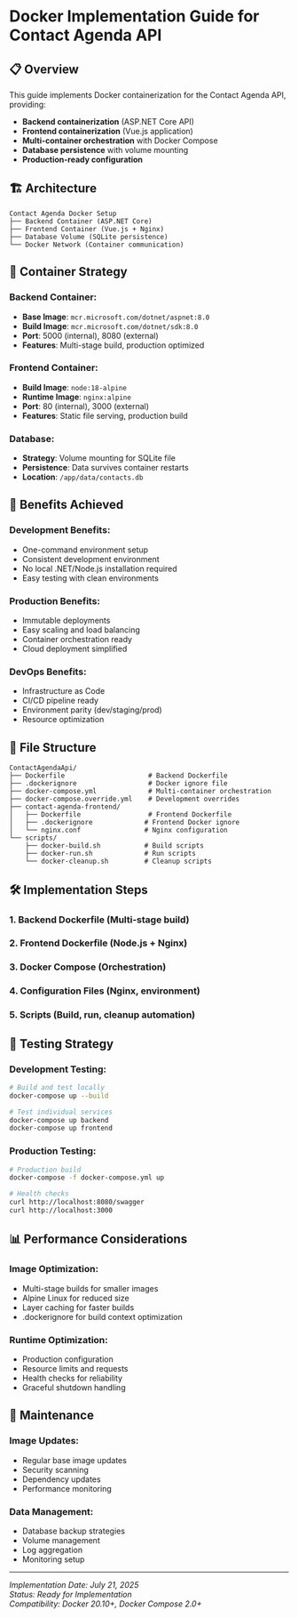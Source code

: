 # Docker Implementation Guide for Contact Agenda API

## 📋 Overview

This guide implements Docker containerization for the Contact Agenda API, providing:
- **Backend containerization** (ASP.NET Core API)
- **Frontend containerization** (Vue.js application)
- **Multi-container orchestration** with Docker Compose
- **Database persistence** with volume mounting
- **Production-ready configuration**

## 🏗️ Architecture

```
Contact Agenda Docker Setup
├── Backend Container (ASP.NET Core)
├── Frontend Container (Vue.js + Nginx)
├── Database Volume (SQLite persistence)
└── Docker Network (Container communication)
```

## 🐳 Container Strategy

### **Backend Container:**
- **Base Image**: `mcr.microsoft.com/dotnet/aspnet:8.0`
- **Build Image**: `mcr.microsoft.com/dotnet/sdk:8.0`
- **Port**: 5000 (internal), 8080 (external)
- **Features**: Multi-stage build, production optimized

### **Frontend Container:**
- **Build Image**: `node:18-alpine`
- **Runtime Image**: `nginx:alpine`
- **Port**: 80 (internal), 3000 (external)
- **Features**: Static file serving, production build

### **Database:**
- **Strategy**: Volume mounting for SQLite file
- **Persistence**: Data survives container restarts
- **Location**: `/app/data/contacts.db`

## 🚀 Benefits Achieved

### **Development Benefits:**
- One-command environment setup
- Consistent development environment
- No local .NET/Node.js installation required
- Easy testing with clean environments

### **Production Benefits:**
- Immutable deployments
- Easy scaling and load balancing
- Container orchestration ready
- Cloud deployment simplified

### **DevOps Benefits:**
- Infrastructure as Code
- CI/CD pipeline ready
- Environment parity (dev/staging/prod)
- Resource optimization

## 📁 File Structure

```
ContactAgendaApi/
├── Dockerfile                     # Backend Dockerfile
├── .dockerignore                  # Docker ignore file
├── docker-compose.yml             # Multi-container orchestration
├── docker-compose.override.yml    # Development overrides
├── contact-agenda-frontend/
│   ├── Dockerfile                 # Frontend Dockerfile
│   ├── .dockerignore             # Frontend Docker ignore
│   └── nginx.conf                # Nginx configuration
└── scripts/
    ├── docker-build.sh           # Build scripts
    ├── docker-run.sh             # Run scripts
    └── docker-cleanup.sh         # Cleanup scripts
```

## 🛠️ Implementation Steps

### 1. **Backend Dockerfile** (Multi-stage build)
### 2. **Frontend Dockerfile** (Node.js + Nginx)
### 3. **Docker Compose** (Orchestration)
### 4. **Configuration Files** (Nginx, environment)
### 5. **Scripts** (Build, run, cleanup automation)

## 🧪 Testing Strategy

### **Development Testing:**
```bash
# Build and test locally
docker-compose up --build

# Test individual services
docker-compose up backend
docker-compose up frontend
```

### **Production Testing:**
```bash
# Production build
docker-compose -f docker-compose.yml up

# Health checks
curl http://localhost:8080/swagger
curl http://localhost:3000
```

## 📊 Performance Considerations

### **Image Optimization:**
- Multi-stage builds for smaller images
- Alpine Linux for reduced size
- Layer caching for faster builds
- .dockerignore for build context optimization

### **Runtime Optimization:**
- Production configuration
- Resource limits and requests
- Health checks for reliability
- Graceful shutdown handling

## 🔧 Maintenance

### **Image Updates:**
- Regular base image updates
- Security scanning
- Dependency updates
- Performance monitoring

### **Data Management:**
- Database backup strategies
- Volume management
- Log aggregation
- Monitoring setup

---

*Implementation Date: July 21, 2025*  
*Status: Ready for Implementation*  
*Compatibility: Docker 20.10+, Docker Compose 2.0+*
